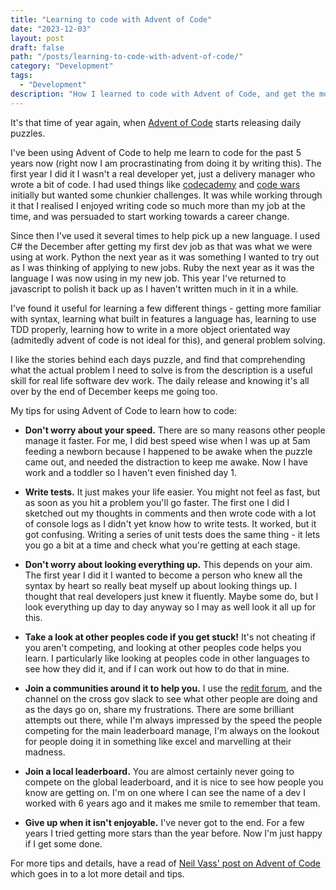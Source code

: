 ```yaml
---
title: "Learning to code with Advent of Code"
date: "2023-12-03"
layout: post
draft: false
path: "/posts/learning-to-code-with-advent-of-code/"
category: "Development"
tags:
  - "Development"
description: "How I learned to code with Advent of Code, and get the most out of it"
---
```


It's that time of year again, when [Advent of Code](https://adventofcode.com/) starts releasing daily puzzles.

I've been using Advent of Code to help me learn to code for the past 5 years now (right now I am procrastinating from doing it by writing this). The first year I did it I wasn't a real developer yet, just a delivery manager who wrote a bit of code. I had used things like [codecademy](https://www.codecademy.com/) and [code wars](https://www.codewars.com/) initially but wanted some chunkier challenges. It was while working through it that I realised I enjoyed writing code so much more than my job at the time, and was persuaded to start working towards a career change.

Since then I've used it several times to help pick up a new language. I used C# the December after getting my first dev job as that was what we were using at work. Python the next year as it was something I wanted to try out as I was thinking of applying to new jobs. Ruby the next year as it was the language I was now using in my new job. This year I've returned to javascript to polish it back up as I haven't written much in it in a while.

I've found it useful for learning a few different things - getting more familiar with syntax, learning what built in features a language has, learning to use TDD properly, learning how to write in a more object orientated way (admitedly advent of code is not ideal for this), and general problem solving.

I like the stories behind each days puzzle, and find that comprehending what the actual problem I need to solve is from the description is a useful skill for real life software dev work. The daily release and knowing it's all over by the end of December keeps me going too.

My tips for using Advent of Code to learn how to code:

- **Don't worry about your speed.** There are so many reasons other people manage it faster. For me, I did best speed wise when I was up at 5am feeding a newborn because I happened to be awake when the puzzle came out, and needed the distraction to keep me awake. Now I have work and a toddler so I haven't even finished day 1.

- **Write tests.** It just makes your life easier. You might not feel as fast, but as soon as you hit a problem you'll go faster. The first one I did I sketched out my thoughts in comments and then wrote code with a lot of console logs as I didn't yet know how to write tests. It worked, but it got confusing. Writing a series of unit tests does the same thing - it lets you go a bit at a time and check what you're getting at each stage.

- **Don't worry about looking everything up.** This depends on your aim. The first year I did it I wanted to become a person who knew all the syntax by heart so really beat myself up about looking things up. I thought that real developers just knew it fluently. Maybe some do, but I look everything up day to day anyway so I may as well look it all up for this.

- **Take a look at other peoples code if you get stuck!** It's not cheating if you aren't competing, and looking at other peoples code helps you learn. I particularly like looking at peoples code in other languages to see how they did it, and if I can work out how to do that in mine.

- **Join a communities around it to help you.** I use the [redit forum](https://www.reddit.com/r/adventofcode), and the channel on the cross gov slack to see what other people are doing and as the days go on, share my frustrations. There are some brilliant attempts out there, while I'm always impressed by the speed the people competing for the main leaderboard manage, I'm always on the lookout for people doing it in something like excel and marvelling at their madness.

- **Join a local leaderboard.** You are almost certainly never going to compete on the global leaderboard, and it is nice to see how people you know are getting on. I'm on one where I can see the name of a dev I worked with 6 years ago and it makes me smile to remember that team.

- **Give up when it isn't enjoyable.** I've never got to the end. For a few years I tried getting more stars than the year before. Now I'm just happy if I get some done.

For more tips and details, have a read of [Neil Vass' post on Advent of Code](https://neil-vass.com/some-things-i-love-about-advent-of-code/) which goes in to a lot more detail and tips.